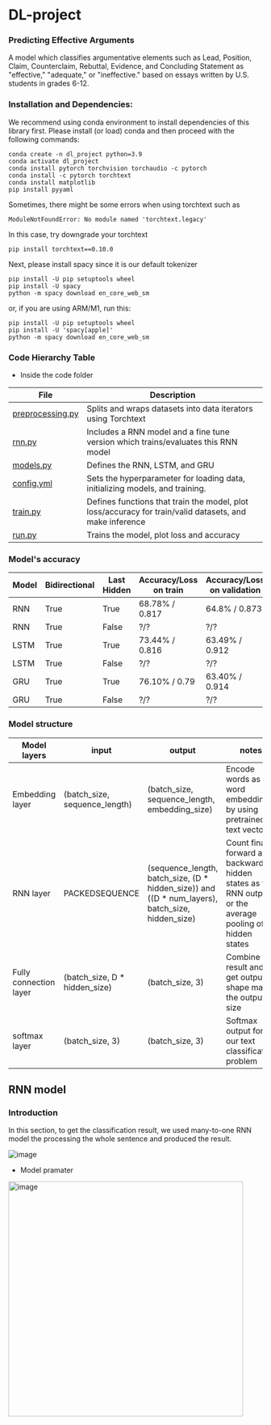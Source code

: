 # DL-project

### Predicting Effective Arguments

A model which classifies argumentative elements such as Lead, Position, Claim, Counterclaim, Rebuttal, Evidence, and Concluding Statement as "effective," "adequate," or "ineffective." based on essays written by U.S. students in grades 6-12.

### Installation and Dependencies:
We recommend using conda environment to install dependencies of this library first. Please install (or load) conda and then proceed with the following commands:
```
conda create -n dl_project python=3.9
conda activate dl_project
conda install pytorch torchvision torchaudio -c pytorch
conda install -c pytorch torchtext
conda install matplotlib
pip install pyyaml
```

Sometimes, there might be some errors when using torchtext such as
```
ModuleNotFoundError: No module named 'torchtext.legacy'
```

In this case, try downgrade your torchtext 
```
pip install torchtext==0.10.0
```
Next, please install spacy since it is our default tokenizer
```
pip install -U pip setuptools wheel
pip install -U spacy
python -m spacy download en_core_web_sm
```
or, if you are using ARM/M1, run this:
```
pip install -U pip setuptools wheel
pip install -U 'spacy[apple]'
python -m spacy download en_core_web_sm
```

### Code Hierarchy Table

- Inside the code folder

| File                                      | Description                                                                                             |
|-------------------------------------------|---------------------------------------------------------------------------------------------------------|
| [preprocessing.py](code/preprocessing.py) | Splits and wraps datasets into data iterators using Torchtext                                           |
| [rnn.py](code/rnn.py)                     | Includes a RNN model and a fine tune version which trains/evaluates this RNN model                      |
 | [models.py](code/models.py)               | Defines the RNN, LSTM, and GRU                                                                          |                         
| [config.yml](code/config.yml)             | Sets the hyperparameter for loading data, initializing models, and training.                            |
| [train.py](code/train.py)                 | Defines functions that train the model, plot loss/accuracy for train/valid datasets, and make inference |
| [run.py](code/run.py)                     | Trains the model, plot loss and accuracy                                                                |

### Model's accuracy
| Model | Bidirectional | Last Hidden | Accuracy/Loss on train | Accuracy/Loss on validation | 
|-------|---------------|-------------|------------------------|-----------------------------|
| RNN   | True          | True        | 68.78% / 0.817         | 64.8% / 0.873               |
| RNN   | True          | False       | ?/?                    | ?/?                         |
| LSTM  | True          | True        | 73.44% / 0.816         | 63.49% / 0.912              |
| LSTM  | True          | False       | ?/?                    | ?/?                         |
| GRU   | True          | True        | 76.10% / 0.79          | 63.40% / 0.914              |
| GRU   | True          | False       | ?/?                    | ?/?                         |

### Model structure

| Model layers           | input                         | output                                                                                           | notes                                                                                                         |
|------------------------|-------------------------------|--------------------------------------------------------------------------------------------------|---------------------------------------------------------------------------------------------------------------|
| Embedding layer        | (batch_size, sequence_length) | (batch_size, sequence_length, embedding_size)                                                    | Encode words as word embedding by using pretrained text vectors                                               |
| RNN layer              | PACKEDSEQUENCE                | (sequence_length, batch_size, (D * hidden_size)) and ((D * num_layers), batch_size, hidden_size) | Count final forward and backward hidden states as the RNN output, or the average pooling of all hidden states |
| Fully connection layer | (batch_size, D * hidden_size) | (batch_size, 3)                                                                                  | Combine rnn result and get output shape match the output size                                                 |
| softmax layer          | (batch_size, 3)               | (batch_size, 3)                                                                                  | Softmax output for our text classification problem                                                            |

## RNN model

### Introduction
In this section, to get the classification result, we used many-to-one RNN model the processing the whole sentence and produced the result.

![image](https://user-images.githubusercontent.com/77183284/198885542-63c77159-b458-49fd-9b5f-6036082efebc.png)

- Model pramater

<img width="465" alt="image" src="https://user-images.githubusercontent.com/77183284/200183904-bda81a48-41c0-49ff-9185-fe0d3752819c.png">




